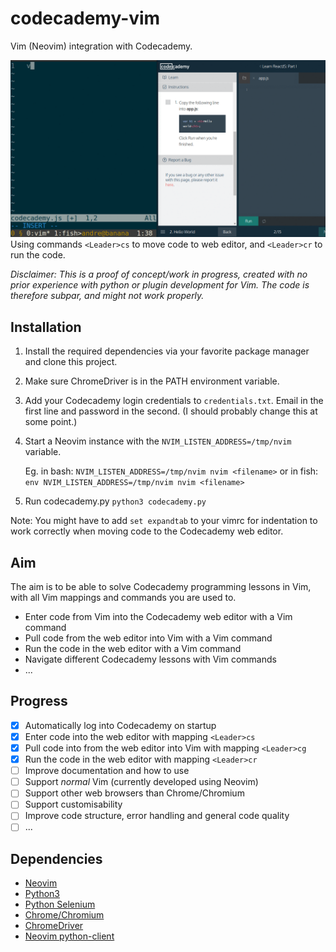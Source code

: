 # codecademy-vim
Vim (Neovim) integration with Codecademy.

![Animated demonstration](screencast.gif)
Using commands `<Leader>cs` to move code to web editor, and `<Leader>cr` to run the code.

*Disclaimer: This is a proof of concept/work in progress, created with no prior experience with python or plugin development for Vim.
The code is therefore subpar, and might not work properly.*

## Installation
1. Install the required dependencies via your favorite package manager and clone this project.
2. Make sure ChromeDriver is in the PATH environment variable.
4. Add your Codecademy login credentials to `credentials.txt`. Email in the first line and password in the second. (I should probably change this at some point.)
5. Start a Neovim instance with the `NVIM_LISTEN_ADDRESS=/tmp/nvim` variable.

   Eg. in bash: `NVIM_LISTEN_ADDRESS=/tmp/nvim nvim <filename>`
   or in fish: `env NVIM_LISTEN_ADDRESS=/tmp/nvim nvim <filename>`

6. Run codecademy.py `python3 codecademy.py`

Note: You might have to add `set expandtab` to your vimrc for indentation to work correctly when moving code to the Codecademy web editor.

## Aim
The aim is to be able to solve Codecademy programming lessons in Vim, with all Vim mappings and commands you are used to.
- Enter code from Vim into the Codecademy web editor with a Vim command
- Pull code from the web editor into Vim with a Vim command
- Run the code in the web editor with a Vim command
- Navigate different Codecademy lessons with Vim commands
- ...

## Progress
- [x] Automatically log into Codecademy on startup
- [x] Enter code into the web editor with mapping `<Leader>cs`
- [x] Pull code into from the web editor into Vim with mapping `<Leader>cg`
- [x] Run the code in the web editor with mapping `<Leader>cr`
- [ ] Improve documentation and how to use
- [ ] Support *normal* Vim (currently developed using Neovim)
- [ ] Support other web browsers than Chrome/Chromium
- [ ] Support customisability
- [ ] Improve code structure, error handling and general code quality
- [ ] ...

## Dependencies
- [Neovim](https://neovim.io/)
- [Python3](https://www.python.org/)
- [Python Selenium](https://pypi.python.org/pypi/selenium)
- [Chrome/Chromium](http://www.chromium.org/Home)
- [ChromeDriver](https://sites.google.com/a/chromium.org/chromedriver/)
- [Neovim python-client](https://github.com/neovim/python-client)
